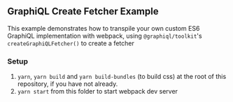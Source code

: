 ## GraphiQL Create Fetcher Example

This example demonstrates how to transpile your own custom ES6 GraphiQL implementation with webpack, using `@graphiql/toolkit`'s `createGraphiQLFetcher()` to create a fetcher

### Setup

1. `yarn`, `yarn build` and `yarn build-bundles` (to build css) at the root of this repository, if you have not already.
1. `yarn start` from this folder to start webpack dev server
